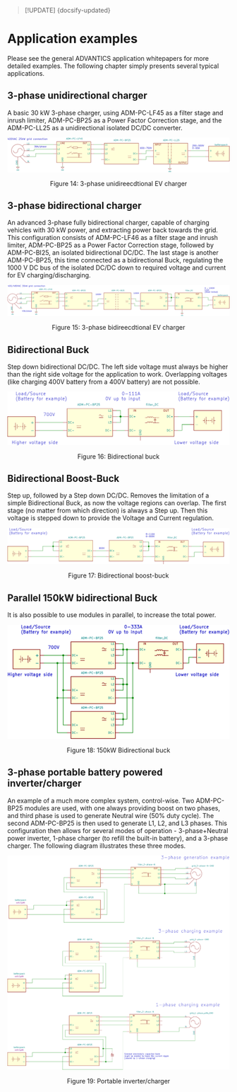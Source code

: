 > [!UPDATE] {docsify-updated}
# Application examples

Please see the general ADVANTICS application whitepapers for more detailed examples. The following chapter simply presents several typical applications.

## 3-phase unidirectional charger 
A basic 30 kW 3-phase charger, using ADM-PC-LF45 as a filter stage and inrush limiter, ADM-PC-BP25 as a Power Factor Correction stage, and the ADM-PC-LL25 as a unidirectional isolated DC/DC converter.

![3phase charging](images/app_3phase_charger.svg ':size=200%')
<figcaption style="text-align: center">Figure 14: 3-phase unidireecdtional EV charger</figcaption>

## 3-phase bidirectional charger
An advanced 3-phase fully bidirectional charger, capable of charging vehicles with 30 kW power, and extracting power back towards the grid. This configuration consists of ADM-PC-LF46 as a filter stage and inrush limiter, ADM-PC-BP25 as a Power Factor Correction stage, followed by ADM-PC-BI25, an isolated bidirectional DC/DC. The last stage is another ADM-PC-BP25, this time connected as a bidirectional Buck, regulating the 1000 V DC bus of the isolated DC/DC down to required voltage and current for EV charging/discharging.

![3phase bidir charging](images/app_3phase_bidir_charger.svg ':size=200%')
<figcaption style="text-align: center">Figure 15: 3-phase bidireecdtional EV charger</figcaption>

## Bidirectional Buck
Step down bidirectional DC/DC. The left side voltage must always be higher than the right side voltage for the application to work. Overlapping voltages (like charging 400V battery from a 400V battery) are not possible.

![Bidirectional buck](images/app_bidir_buck.svg ':size=70%')
<figcaption style="text-align: center">Figure 16: Bidirectional buck</figcaption>

## Bidirectional Boost-Buck
Step up, followed by a Step down DC/DC. Removes the limitation of a simple Bidirectional Buck, as now the voltage regions can overlap. The first stage (no matter from which direction) is always a Step up. Then this voltage is stepped down to provide the Voltage and Current regulation.

![Bidirectional boost buck](images/app_bidir_boost_buck.svg ':size=200%')
<figcaption style="text-align: center">Figure 17: Bidirectional boost-buck</figcaption>

## Parallel 150kW bidirectional Buck
It is also possible to use modules in parallel, to increase the total power.

![150kW Bidirectional buck](images/app_150kw_bidir_buck.svg ':size=70%')
<figcaption style="text-align: center">Figure 18: 150kW Bidirectional buck</figcaption>

## 3-phase portable battery powered inverter/charger
An example of a much more complex system, control-wise. Two ADM-PC-BP25 modules are used, with one always providing boost on two phases, and third phase is used to generate Neutral wire (50% duty cycle). The second ADM-PC-BP25 is then used to generate L1, L2, and L3 phases. This configuration then allows for several modes of operation - 3-phase+Neutral power inverter, 1-phase charger (to refill the built-in battery), and a 3-phase charger. The following diagram illustrates these three modes.

![portable inverter charger](images/app_portable_inverter_charger.svg ':size=90%')
<figcaption style="text-align: center">Figure 19: Portable inverter/charger</figcaption>
